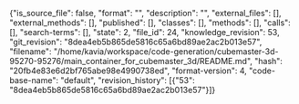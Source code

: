 {"is_source_file": false, "format": "", "description": "", "external_files": [], "external_methods": [], "published": [], "classes": [], "methods": [], "calls": [], "search-terms": [], "state": 2, "file_id": 24, "knowledge_revision": 53, "git_revision": "8dea4eb5b865de5816c65a6bd89ae2ac2b013e57", "filename": "/home/kavia/workspace/code-generation/cubemaster-3d-95270-95276/main_container_for_cubemaster_3d/README.md", "hash": "20fb4e83e6d2bf765abe98e4990738ed", "format-version": 4, "code-base-name": "default", "revision_history": [{"53": "8dea4eb5b865de5816c65a6bd89ae2ac2b013e57"}]}
